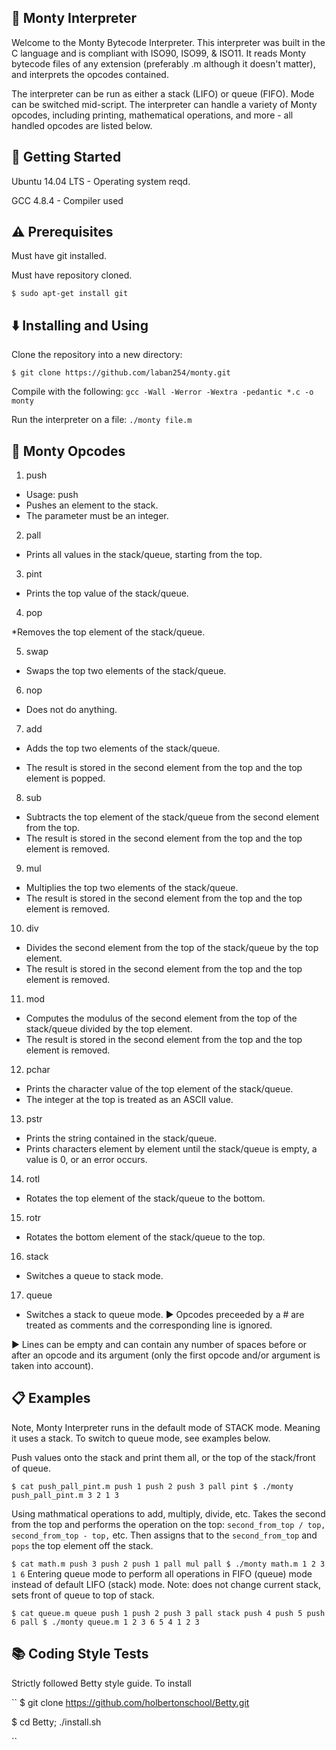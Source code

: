 ## 🐍 Monty Interpreter

Welcome to the Monty Bytecode Interpreter. This interpreter was built in the C language and is compliant with ISO90, ISO99, & ISO11. It reads Monty bytecode files of any extension (preferably .m although it doesn't matter), and interprets the opcodes contained.

The interpreter can be run as either a stack (LIFO) or queue (FIFO). Mode can be switched mid-script. The interpreter can handle a variety of Monty opcodes, including printing, mathematical operations, and more - all handled opcodes are listed below.

## 🏃 Getting Started

Ubuntu 14.04 LTS - Operating system reqd.

GCC 4.8.4 - Compiler used

## ⚠️ Prerequisites

Must have git installed.

Must have repository cloned.

``
$ sudo apt-get install git
``
## ⬇️ Installing and Using

Clone the repository into a new directory:

``
$ git clone https://github.com/laban254/monty.git
``

Compile with the following:
``
gcc -Wall -Werror -Wextra -pedantic *.c -o monty
``

Run the interpreter on a file:
``
./monty file.m
``

## 🔧 Monty Opcodes

1. push

 * Usage: push <int>
 * Pushes an element to the stack.
 * The parameter <int> must be an integer.

2. pall

 * Prints all values in the stack/queue, starting from the top.

3. pint

 * Prints the top value of the stack/queue.

4. pop

 *Removes the top element of the stack/queue.

5. swap

* Swaps the top two elements of the stack/queue.

6. nop

* Does not do anything.

7. add

* Adds the top two elements of the stack/queue.

* The result is stored in the second element from the top and the top element is popped.

8. sub

* Subtracts the top element of the stack/queue from the second element from the top.
* The result is stored in the second element from the top and the top element is removed.

9. mul

* Multiplies the top two elements of the stack/queue.
* The result is stored in the second element from the top and the top element is removed.

10. div

* Divides the second element from the top of the stack/queue by the top element.
* The result is stored in the second element from the top and the top element is removed.

11. mod

* Computes the modulus of the second element from the top of the stack/queue divided by the top element.
* The result is stored in the second element from the top and the top element is removed.

12. pchar

* Prints the character value of the top element of the stack/queue.
* The integer at the top is treated as an ASCII value.

13. pstr

* Prints the string contained in the stack/queue.
* Prints characters element by element until the stack/queue is empty, a value is 0, or an error occurs.

14. rotl

* Rotates the top element of the stack/queue to the bottom.

15. rotr

* Rotates the bottom element of the stack/queue to the top.

16. stack

* Switches a queue to stack mode.

17. queue

* Switches a stack to queue mode.
▶️ Opcodes preceeded by a # are treated as comments and the corresponding line is ignored.

▶️ Lines can be empty and can contain any number of spaces before or after an opcode and its argument (only the first opcode and/or argument is taken into account).


## 📋 Examples

Note, Monty Interpreter runs in the default mode of STACK mode. Meaning it uses a stack. To switch to queue mode, see examples below.

Push values onto the stack and print them all, or the top of the stack/front of queue.

``
$ cat push_pall_pint.m
push 1
push 2
push 3
pall
pint
$ ./monty push_pall_pint.m
3
2
1
3
``

Using mathmatical operations to add, multiply, divide, etc. Takes the second from the top and performs the operation on the top: ``second_from_top / top,`` ``second_from_top - top,`` etc. Then assigns that to the ``second_from_top`` and ``pops`` the top element off the stack.

``
$ cat math.m
push 3
push 2
push 1
pall
mul
pall
$ ./monty math.m
1
2
3
1
6
``
Entering queue mode to perform all operations in FIFO (queue) mode instead of default LIFO (stack) mode. Note: does not change current stack, sets front of queue to top of stack.

``
$ cat queue.m
queue
push 1
push 2
push 3
pall
stack
push 4
push 5
push 6
pall
$ ./monty queue.m
1
2
3
6
5
4
1
2
3
``
## 📚 Coding Style Tests
Strictly followed Betty style guide. To install

``
$ git clone https://github.com/holbertonschool/Betty.git

$ cd Betty; ./install.sh

``


